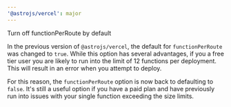 ```yaml
---
'@astrojs/vercel': major
---
```


Turn off functionPerRoute by default

In the previous version of `@astrojs/vercel`, the default for `functionPerRoute` was changed to `true`. While this option has several advantages, if you a free tier user you are likely to run into the limit of 12 functions per deployment. This will result in an error when you attempt to deploy.

For this reason, the `functionPerRoute` option is now back to defaulting to `false`. It's still a useful option if you have a paid plan and have previously run into issues with your single function exceeding the size limits.
